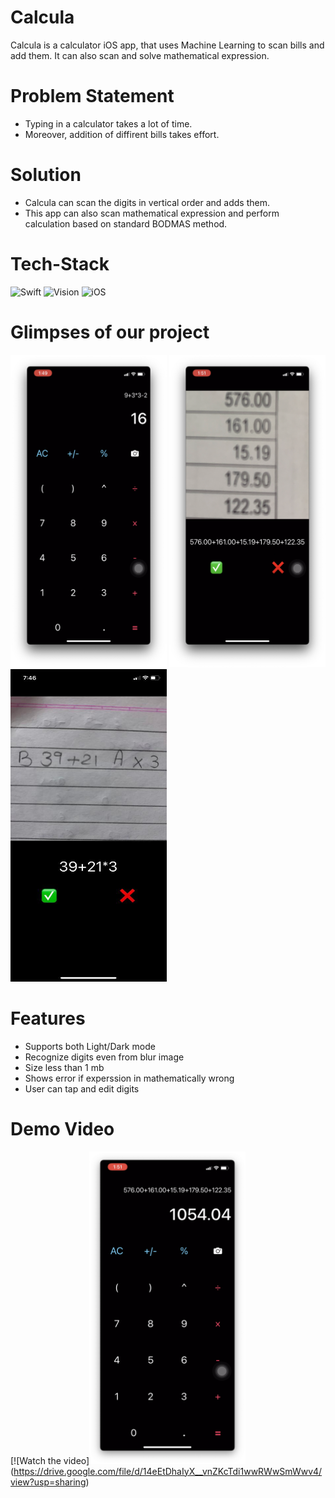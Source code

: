 # Calcula
Calcula is a calculator iOS app, that uses Machine Learning to scan bills and add them. It can also scan and solve mathematical expression.

# Problem Statement

* Typing in a calculator takes a lot of time.
* Moreover, addition of diffirent bills takes effort.

# Solution 
* Calcula can scan the digits in vertical order and adds them.
* This app can also scan mathematical expression and perform calculation based on standard BODMAS method.

# Tech-Stack
<div>
<img alt="Swift" src="https://img.shields.io/badge/Swift%20-%2302569B.svg?&style=for-the-badge&logo=Swift&logoColor=white" />	
<img alt="Vision" src="https://img.shields.io/badge/Vision-%230175C2.svg?&style=for-the-badge&logo=Vision&logoColor=white"/>	
<img alt="iOS" src="https://img.shields.io/badge/ios%20-%23039BE5.svg?&style=for-the-badge&logo=ios"/>	
</div>

# Glimpses of our project
<div>
<img alt="Swift" src="https://github.com/deeppatel23/Calcula/blob/main/Images/Screenshot%202021-05-16%20at%203.13.54%20PM.png" height = "500" width = "250" />
<img alt="Swift" src="https://github.com/deeppatel23/Calcula/blob/main/Images/Screenshot%202021-05-16%20at%203.12.13%20PM.png" height = "500" width = "250" />
<img alt="Swift" src="https://github.com/deeppatel23/Calcula/blob/main/Images/WhatsApp%20Image%202021-05-16%20at%207.46.43%20PM.jpeg" height = "500" width = "250" />
</div>

# Features

* Supports both Light/Dark mode
* Recognize digits even from blur image
* Size less than 1 mb
* Shows error if experssion in mathematically wrong
* User can tap and edit digits

# Demo Video

[![Watch the video]<img alt="Swift" src="https://github.com/deeppatel23/Calcula/blob/main/Images/Screenshot%202021-05-16%20at%203.12.41%20PM.png" height = "500" width = "250" />(https://drive.google.com/file/d/14eEtDhaIyX__vnZKcTdi1wwRWwSmWwv4/view?usp=sharing)
